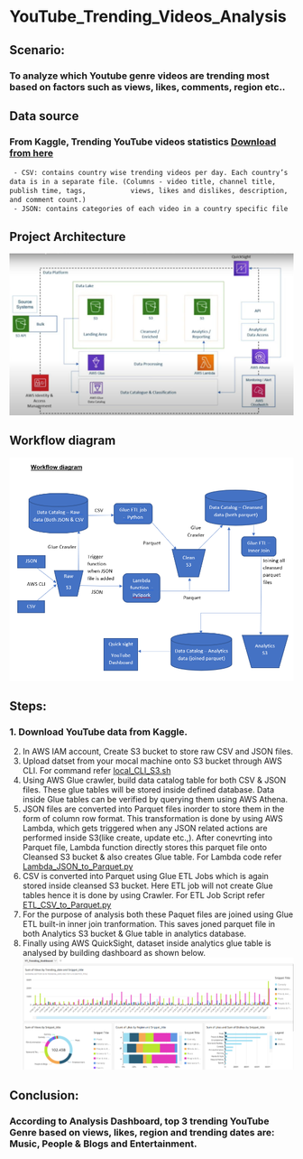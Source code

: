 # **YouTube_Trending_Videos_Analysis**
## **Scenario:** 
### To analyze which Youtube genre videos are trending most based on factors such as views, likes, comments, region etc..

## **Data source**
###  From Kaggle, Trending YouTube videos statistics [Download from here](https://www.kaggle.com/datasets/datasnaek/youtube-new)
     - CSV: contains country wise trending videos per day. Each country’s data is in a separate file. (Columns - video title, channel title, publish time, tags,           views, likes and dislikes, description, and comment count.)
     - JSON: contains categories of each video in a country specific file 

## Project Architecture
![architecture](https://github.com/Chaithra8/YouTube_Trending_Videos_Analysis/blob/main/Project_Architecture.png)

## Workflow diagram
![Workflow](https://github.com/Chaithra8/YouTube_Trending_Videos_Analysis/blob/main/Worflow_diagram.png)

## Steps:
###  1. Download YouTube data from Kaggle.
  2. In AWS IAM account, Create S3 bucket to store raw CSV and JSON files.
  3. Upload datset from your mocal machine onto S3 bucket through AWS CLI. For command refer [local_CLI_S3.sh](https://github.com/Chaithra8/YouTube_Trending_Videos_Analysis/blob/main/local_CLI_S3.sh)
  4. Using AWS Glue crawler, build data catalog table for both CSV & JSON files. These glue tables will be stored inside defined database. Data inside Glue tables can      be verified by querying them using AWS Athena.
  5. JSON files are converted into Parquet files inorder to store them in the form of column row format. This transformation is done by using AWS Lambda, which gets        triggered when any JSON related actions are performed inside S3(like create, update etc.,).
     After conevrting into Parquet file, Lambda function directly stores this parquet file onto Cleansed S3 bucket & also creates Glue table.
     For Lambda code refer [Lambda_JSON_to_Parquet.py](https://github.com/Chaithra8/YouTube_Trending_Videos_Analysis/blob/main/Lambda_JSON_to_Parquet.py)
  6. CSV is converted into Parquet using Glue ETL Jobs which is again stored inside cleansed S3 bucket. Here ETL job will not create Glue tables hence it is done by        using Crawler.
     For ETL Job Script refer [ETL_CSV_to_Parquet.py](https://github.com/Chaithra8/YouTube_Trending_Videos_Analysis/blob/main/ETL_CSV_to_Parquet.py)
  7. For the purpose of analysis both these Paquet files are joined using Glue ETL built-in inner join tranformation. This saves joned parquet file in both Analytics        S3 bucket & Glue table in analytics database.
  8. Finally using AWS QuickSight, dataset inside analytics glue table is analysed by building dashboard as shown below.
![Dashboard](https://github.com/Chaithra8/YouTube_Trending_Videos_Analysis/blob/main/YT_Trending_Analysis_Dashboard.png)
  
## Conclusion:
### According to Analysis Dashboard, top 3 trending YouTube Genre based on views, likes, region and trending dates are: Music, People & Blogs and Entertainment.
  
